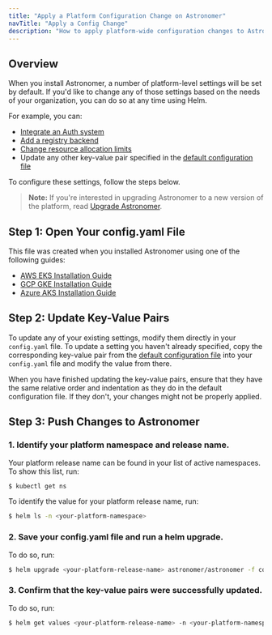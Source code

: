 ```yaml
---
title: "Apply a Platform Configuration Change on Astronomer"
navTitle: "Apply a Config Change"
description: "How to apply platform-wide configuration changes to Astronomer via Helm."
---
```


## Overview

When you install Astronomer, a number of platform-level settings will be set by default. If you'd like to change any of those settings based on the needs of your organization, you can do so at any time using Helm.

For example, you can:

* [Integrate an Auth system](https://www.astronomer.io/docs/enterprise/stable/manage-astronomer/integrate-auth-system)
* [Add a registry backend](https://www.astronomer.io/docs/enterprise/stable/manage-astronomer/registry-backend)
* [Change resource allocation limits](https://www.astronomer.io/docs/enterprise/stable/manage-astronomer/configure-platform-resources)
* Update any other key-value pair specified in the [default configuration file](https://github.com/astronomer/docs/blob/main/enterprise/v0.16/reference/default.yaml)

To configure these settings, follow the steps below.

> **Note:** If you're interested in upgrading Astronomer to a new version of the platform, read [Upgrade Astronomer](https://www.astronomer.io/docs/enterprise/stable/manage-astronomer/upgrade-astronomer).

## Step 1: Open Your config.yaml File

This file was created when you installed Astronomer using one of the following guides:

* [AWS EKS Installation Guide](https://www.astronomer.io/docs/enterprise/stable/install/aws/install-aws-standard#6-configure-your-helm-chart)
* [GCP GKE Installation Guide](https://www.astronomer.io/docs/enterprise/stable/install/gcp/install-gcp-standard#7-configure-your-helm-chart)
* [Azure AKS Installation Guide](https://www.astronomer.io/docs/enterprise/stable/install/azure/install-azure-standard#6-configure-your-helm-chart)

## Step 2: Update Key-Value Pairs

To update any of your existing settings, modify them directly in your `config.yaml` file. To update a setting you haven't already specified, copy the corresponding key-value pair from the [default configuration file](https://github.com/astronomer/docs/blob/main/enterprise/v0.16/reference/default.yaml) into your `config.yaml` file and modify the value from there.

When you have finished updating the key-value pairs, ensure that they have the same relative order and indentation as they do in the default configuration file. If they don't, your changes might not be properly applied.

## Step 3: Push Changes to Astronomer

### 1. Identify your platform namespace and release name.

Your platform release name can be found in your list of active namespaces. To show this list, run:

```sh
$ kubectl get ns
```

To identify the value for your platform release name, run:

```sh
$ helm ls -n <your-platform-namespace>
```

### 2. Save your config.yaml file and run a helm upgrade.

To do so, run:

```sh
$ helm upgrade <your-platform-release-name> astronomer/astronomer -f config.yaml -n <your-platform-namespace> --version=<your-platform-version>
```

### 3. Confirm that the key-value pairs were successfully updated.

To do so, run:

```sh
$ helm get values <your-platform-release-name> -n <your-platform-namespace>
```
